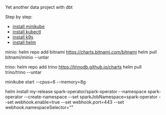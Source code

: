 Yet another data project with dbt

Step by step:

- [install minikube](https://minikube.sigs.k8s.io/docs/start/)
- [install kubectl](https://kubernetes.io/pt-br/docs/tasks/tools/install-kubectl-linux/)
- [install k9s](https://kubernetes.io/pt-br/docs/tasks/tools/install-kubectl-linux/)
- [install helm](https://helm.sh/docs/intro/install/)

minio:
helm repo add bitnami https://charts.bitnami.com/bitnami
helm pull bitnami/minio --untar

trino:
helm repo add trino https://trinodb.github.io/charts
helm pull trino/trino --untar

minikube start --cpus=6 --memory=8g

helm install my-release spark-operator/spark-operator --namespace spark-operator --create-namespace --set sparkJobNamespace=spark-operator --set webhook.enable=true --set webhook.port=443 --set webhook.namespaceSelector=""